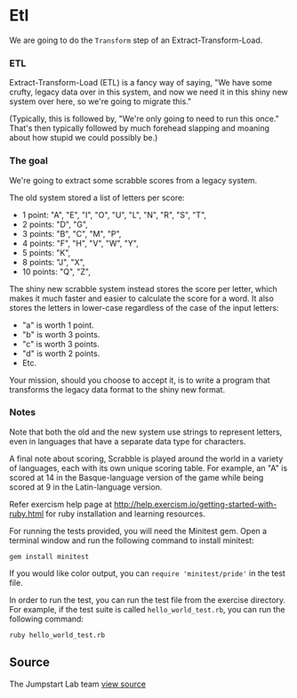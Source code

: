 # Etl

We are going to do the `Transform` step of an Extract-Transform-Load.

### ETL
Extract-Transform-Load (ETL) is a fancy way of saying, "We have some crufty, legacy data over in this system, and now we need it in this shiny new system over here, so
we're going to migrate this."

(Typically, this is followed by, "We're only going to need to run this
once." That's then typically followed by much forehead slapping and
moaning about how stupid we could possibly be.)

### The goal
We're going to extract some scrabble scores from a legacy system.

The old system stored a list of letters per score:

- 1 point: "A", "E", "I", "O", "U", "L", "N", "R", "S", "T",
- 2 points: "D", "G",
- 3 points: "B", "C", "M", "P",
- 4 points: "F", "H", "V", "W", "Y",
- 5 points: "K",
- 8 points: "J", "X",
- 10 points: "Q", "Z",

The shiny new scrabble system instead stores the score per letter, which
makes it much faster and easier to calculate the score for a word. It
also stores the letters in lower-case regardless of the case of the
input letters:

- "a" is worth 1 point.
- "b" is worth 3 points.
- "c" is worth 3 points.
- "d" is worth 2 points.
- Etc.

Your mission, should you choose to accept it, is to write a program that
transforms the legacy data format to the shiny new format.

### Notes
Note that both the old and the new system use strings to represent
letters, even in languages that have a separate data type for
characters.

A final note about scoring, Scrabble is played around the world in a
variety of languages, each with its own unique scoring table. For
example, an "A" is scored at 14 in the Basque-language version of the
game while being scored at 9 in the Latin-language version.

Refer exercism help page at http://help.exercism.io/getting-started-with-ruby.html for ruby installation and learning resources.

For running the tests provided, you will need the Minitest gem. Open a terminal window and run the following command to install minitest:

    gem install minitest

If you would like color output, you can `require 'minitest/pride'` in
the test file.

In order to run the test, you can run the test file from the exercise directory. For example, if the test suite is called `hello_world_test.rb`, you can run the following command:

    ruby hello_world_test.rb

## Source

The Jumpstart Lab team [view source](http://jumpstartlab.com)
